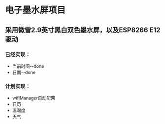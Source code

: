 # 电子墨水屏项目

## 采用微雪2.9英寸黑白双色墨水屏，以及ESP8266 E12驱动

### 已经实现：
- 当前时间--done
- 日期--done
### 计划实现：
- wifiManager自动配网
- 日历
- 温湿度
- 天气
